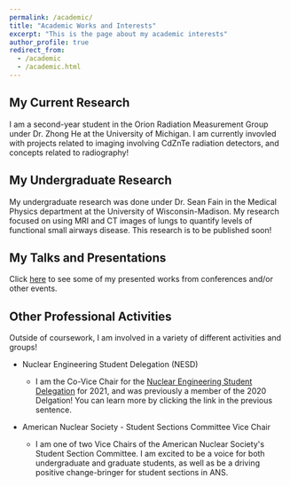 ```yaml
---
permalink: /academic/
title: "Academic Works and Interests"
excerpt: "This is the page about my academic interests"
author_profile: true
redirect_from: 
  - /academic
  - /academic.html
---
```


## My Current Research

I am a second-year student in the Orion Radiation Measurement Group under Dr. Zhong He at the University of Michigan. I am currently invovled with projects related to imaging involving CdZnTe radiation detectors, and concepts related to radiography!

## My Undergraduate Research

My undergraduate research was done under Dr. Sean Fain in the Medical Physics department at the University of Wisconsin-Madison. My research focused on using MRI and CT images of lungs to quantify levels of functional small airways disease. This research is to be published soon!


## My Talks and Presentations

Click [here](https://photvedt.github.io/academic/talks/) to see some of my presented works from conferences and/or other events.


## Other Professional Activities

Outside of coursework, I am involved in a variety of different activities and groups!

+ Nuclear Engineering Student Delegation (NESD)
    - I am the Co-Vice Chair for the [Nuclear Engineering Student Delegation](http://nesd.org/) for 2021, and was previously a member of the 2020 Delgation! You can learn more by clicking the link in the previous sentence.


+ American Nuclear Society - Student Sections Committee Vice Chair
    - I am one of two Vice Chairs of the American Nuclear Society's Student Section Committee. I am excited to be a voice for both undergraduate and graduate students, as well as be a driving positive change-bringer for student sections in ANS.
